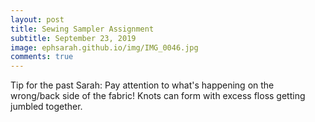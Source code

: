 ```yaml
---
layout: post
title: Sewing Sampler Assignment
subtitle: September 23, 2019
image: ephsarah.github.io/img/IMG_0046.jpg
comments: true
---
```



Tip for the past Sarah: Pay attention to what's happening on the wrong/back side of the fabric! Knots can form with excess floss getting jumbled together.

